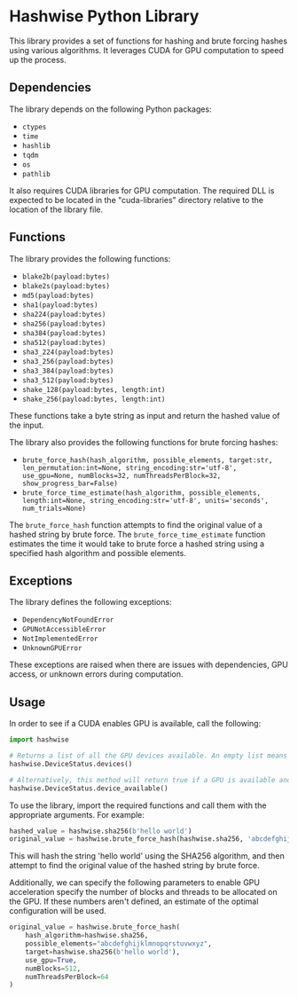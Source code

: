 # Hashwise Python Library

This library provides a set of functions for hashing and brute forcing hashes using various algorithms. It leverages CUDA for GPU computation to speed up the process.

## Dependencies

The library depends on the following Python packages:

- `ctypes`
- `time`
- `hashlib`
- `tqdm`
- `os`
- `pathlib`

It also requires CUDA libraries for GPU computation. The required DLL is expected to be located in the "cuda-libraries" directory relative to the location of the library file.

## Functions

The library provides the following functions:

- `blake2b(payload:bytes)`
- `blake2s(payload:bytes)`
- `md5(payload:bytes)`
- `sha1(payload:bytes)`
- `sha224(payload:bytes)`
- `sha256(payload:bytes)`
- `sha384(payload:bytes)`
- `sha512(payload:bytes)`
- `sha3_224(payload:bytes)`
- `sha3_256(payload:bytes)`
- `sha3_384(payload:bytes)`
- `sha3_512(payload:bytes)`
- `shake_128(payload:bytes, length:int)`
- `shake_256(payload:bytes, length:int)`

These functions take a byte string as input and return the hashed value of the input.

The library also provides the following functions for brute forcing hashes:

- `brute_force_hash(hash_algorithm, possible_elements, target:str, len_permutation:int=None, string_encoding:str='utf-8', use_gpu=None, numBlocks=32, numThreadsPerBlock=32, show_progress_bar=False)`
- `brute_force_time_estimate(hash_algorithm, possible_elements, length:int=None, string_encoding:str='utf-8', units='seconds', num_trials=None)`

The `brute_force_hash` function attempts to find the original value of a hashed string by brute force. The `brute_force_time_estimate` function estimates the time it would take to brute force a hashed string using a specified hash algorithm and possible elements.

## Exceptions

The library defines the following exceptions:

- `DependencyNotFoundError`
- `GPUNotAccessibleError`
- `NotImplementedError`
- `UnknownGPUError`

These exceptions are raised when there are issues with dependencies, GPU access, or unknown errors during computation.

## Usage

In order to see if a CUDA enables GPU is available, call the following:

```python
import hashwise

# Returns a list of all the GPU devices available. An empty list means that no GPUs were found.
hashwise.DeviceStatus.devices()

# Alternatively, this method will return true if a GPU is available and false if otherwise.
hashwise.DeviceStatus.device_available()
```

To use the library, import the required functions and call them with the appropriate arguments. For example:

```python
hashed_value = hashwise.sha256(b'hello world')
original_value = hashwise.brute_force_hash(hashwise.sha256, 'abcdefghijklmnopqrstuvwxyz', hashed_value)
```
This will hash the string 'hello world' using the SHA256 algorithm, and then attempt to find the original value of the hashed string by brute force.

Additionally, we can specify the following parameters to enable GPU acceleration specify the number of blocks and threads to be allocated on the GPU. If these numbers aren't defined, an estimate of the optimal configuration will be used.
```python
original_value = hashwise.brute_force_hash(
    hash_algorithm=hashwise.sha256,
    possible_elements="abcdefghijklmnopqrstuvwxyz",
    target=hashwise.sha256(b'hello world'),
    use_gpu=True,
    numBlocks=512,
    numThreadsPerBlock=64
)
```

